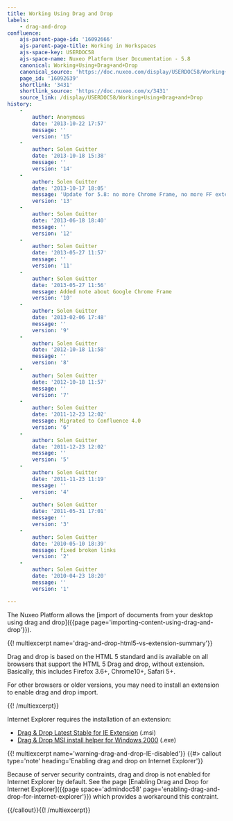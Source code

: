 ```yaml
---
title: Working Using Drag and Drop
labels:
    - drag-and-drop
confluence:
    ajs-parent-page-id: '16092666'
    ajs-parent-page-title: Working in Workspaces
    ajs-space-key: USERDOC58
    ajs-space-name: Nuxeo Platform User Documentation - 5.8
    canonical: Working+Using+Drag+and+Drop
    canonical_source: 'https://doc.nuxeo.com/display/USERDOC58/Working+Using+Drag+and+Drop'
    page_id: '16092639'
    shortlink: '3431'
    shortlink_source: 'https://doc.nuxeo.com/x/3431'
    source_link: /display/USERDOC58/Working+Using+Drag+and+Drop
history:
    - 
        author: Anonymous
        date: '2013-10-22 17:57'
        message: ''
        version: '15'
    - 
        author: Solen Guitter
        date: '2013-10-18 15:38'
        message: ''
        version: '14'
    - 
        author: Solen Guitter
        date: '2013-10-17 18:05'
        message: 'Update for 5.8: no more Chrome Frame, no more FF extension'
        version: '13'
    - 
        author: Solen Guitter
        date: '2013-06-18 18:40'
        message: ''
        version: '12'
    - 
        author: Solen Guitter
        date: '2013-05-27 11:57'
        message: ''
        version: '11'
    - 
        author: Solen Guitter
        date: '2013-05-27 11:56'
        message: Added note about Google Chrome Frame
        version: '10'
    - 
        author: Solen Guitter
        date: '2013-02-06 17:48'
        message: ''
        version: '9'
    - 
        author: Solen Guitter
        date: '2012-10-18 11:58'
        message: ''
        version: '8'
    - 
        author: Solen Guitter
        date: '2012-10-18 11:57'
        message: ''
        version: '7'
    - 
        author: Solen Guitter
        date: '2011-12-23 12:02'
        message: Migrated to Confluence 4.0
        version: '6'
    - 
        author: Solen Guitter
        date: '2011-12-23 12:02'
        message: ''
        version: '5'
    - 
        author: Solen Guitter
        date: '2011-11-23 11:19'
        message: ''
        version: '4'
    - 
        author: Solen Guitter
        date: '2011-05-31 17:01'
        message: ''
        version: '3'
    - 
        author: Solen Guitter
        date: '2010-05-10 18:39'
        message: fixed broken links
        version: '2'
    - 
        author: Solen Guitter
        date: '2010-04-23 18:20'
        message: ''
        version: '1'

---
```

The Nuxeo Platform allows the [import of documents from your desktop using drag and drop]({{page page='importing-content-using-drag-and-drop'}}).

{{! multiexcerpt name='drag-and-drop-html5-vs-extension-summary'}}

Drag and drop is based on the HTML 5 standard and is available on all browsers that support the HTML 5 Drag and drop, without extension. Basically, this includes Firefox 3.6+, Chrome10+, Safari 5+.

For other browsers or older versions,&nbsp;you may need to install an extension to enable drag and drop import.

{{! /multiexcerpt}}

Internet Explorer requires the installation of an extension:

*   [Drag & Drop Latest Stable for IE Extension](http://download.nuxeo.org/desktop-integration/drag-drop/msie/Nuxeo-MSIEBrowserExtension-latest-stable.msi) (.msi)
*   [Drag & Drop MSI install helper for Windows 2000](http://download.nuxeo.org/desktop-integration/drag-drop/msie/Nuxeo-MSIEBrowserExtension-latest-stable.exe) (.exe)

{{! multiexcerpt name='warning-drag-and-drop-IE-disabled'}} {{#> callout type='note' heading='Enabling drag and drop on Internet Explorer'}}

Because of server security contraints, drag and drop is not enabled for Internet Explorer by default. See the page [Enabling Drag and Drop for Internet Explorer]({{page space='admindoc58' page='enabling-drag-and-drop-for-internet-explorer'}}) which provides a workaround this contraint.

{{/callout}}{{! /multiexcerpt}}

&nbsp;

&nbsp;